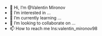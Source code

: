 - 👋 Hi, I’m @Valentin Mironov
- 👀 I’m interested in ...
- 🌱 I’m currently learning ...
- 💞️ I’m looking to collaborate on ...
- 📫 How to reach me Ins:valentin_mironov98

<!---==================================---!>
